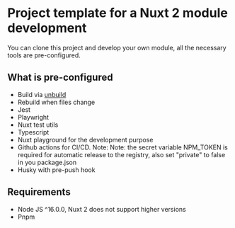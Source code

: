 # Project template for a Nuxt 2 module development
You can clone this project and develop your own module, all the necessary tools are pre-configured.

## What is pre-configured
* Build via [unbuild](https://github.com/unjs/unbuild)
* Rebuild when files change
* Jest
* Playwright
* Nuxt test utils
* Typescript
* Nuxt playground for the development purpose
* Github actions for CI/CD. Note: Note: the secret variable NPM_TOKEN is required for automatic release to the registry, also set "private" to false in you package.json
* Husky with pre-push hook

## Requirements
* Node JS ^16.0.0, Nuxt 2 does not support higher versions
* Pnpm